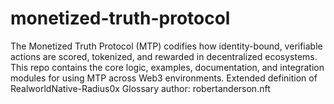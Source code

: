 # monetized-truth-protocol
The Monetized Truth Protocol (MTP) codifies how identity-bound, verifiable actions are scored, tokenized, and rewarded in decentralized ecosystems. This repo contains the core logic, examples, documentation, and integration modules for using MTP across Web3 environments. Extended definition of RealworldNative-Radius0x Glossary author: robertanderson.nft
